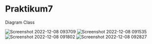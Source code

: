 # Praktikum7
Diagram Class 

![Screenshot 2022-12-08 093709](https://user-images.githubusercontent.com/115912073/206357916-bacfbd46-222f-4c47-9c45-da00d045b7e4.png)
![Screenshot 2022-12-08 091535](https://user-images.githubusercontent.com/115912073/206357944-f2a49279-92a9-452d-839a-33463c95ca78.png)
![Screenshot 2022-12-08 091802](https://user-images.githubusercontent.com/115912073/206357970-09487c9e-ad3c-49ce-8392-770a3a1ba087.png)
![Screenshot 2022-12-08 092827](https://user-images.githubusercontent.com/115912073/206357992-4c835b71-d715-45f8-9f67-0993680f4b99.png)
